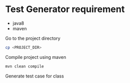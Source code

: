 # Test Generator requirement
- java8
- maven

Go to the project directory
```bash
cp <PROJECT_DIR>
```
Compile project using maven
```bash
mvn clean compile
```

Generate test case for class
```bash
```
